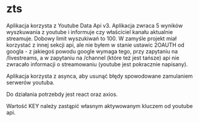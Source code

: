 # zts

Aplikacja korzysta z Youtube Data Api v3.
Aplikacja zwraca 5 wyników wyszkuwania z youtube i informuje czy właściciel kanału aktualnie streamuje.
Dobowy limit wyszukiwań to 100.
W zamyśle projekt miał korzystać z innej sekcji api, ale nie byłem w stanie ustawic 2OAUTH od googla - z jakiegoś powodu google wymaga tego, przy zapytaniu na /livestreams,
 a w zapytaniu na /channel (które też jest tańsze) api nie zwracało informacji o streamowaniu (youtube jest pokracznie napisany).

Aplikacja korzysta z asynca, aby usunąć błędy spowodowane zamulaniem serwerów youtuba.

Do działania potrzebdy jest react oraz axios.

Wartość KEY należy zastąpić własnym aktywowanym kluczem od youtube api.





